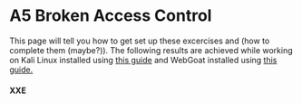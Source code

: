 # A5 Broken Access Control

This page will tell you how to get set up these excercises and (how to complete them (maybe?)). The following results are achieved while working on Kali Linux installed using [this guide](https://github.com/tonikerttula/APE/blob/main/Kali.md) and WebGoat installed using [this guide.](https://github.com/tonikerttula/APE/blob/main/webgoat.md)

#### XXE
